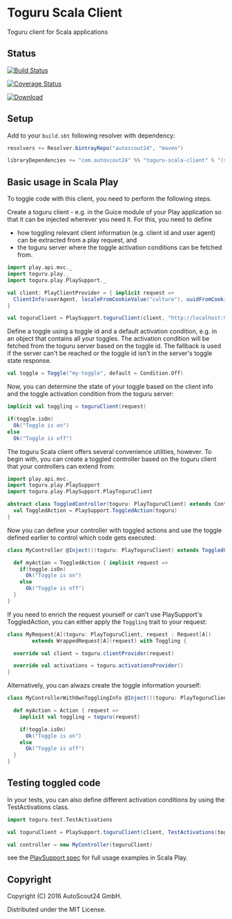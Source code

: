 # Toguru Scala Client

Toguru client for Scala applications

## Status

[![Build Status](https://travis-ci.org/AutoScout24/toguru-scala-client.svg)](https://travis-ci.org/AutoScout24/toguru-scala-client)

[![Coverage Status](https://coveralls.io/repos/github/AutoScout24/toguru-scala-client/badge.svg?branch=master)](https://coveralls.io/github/AutoScout24/toguru-scala-client?branch=master)

[![Download](https://api.bintray.com/packages/autoscout24/maven/toguru-scala-client/images/download.svg) ](https://bintray.com/autoscout24/maven/toguru-scala-client/_latestVersion)

## Setup

Add to your `build.sbt` following resolver with dependency:

```scala
resolvers += Resolver.bintrayRepo("autoscout24", "maven")

libraryDependencies += "com.autoscout24" %% "toguru-scala-client" % "(see version number above)",
```

## Basic usage in Scala Play

To toggle code with this client, you need to perform the following steps.

Create a toguru client - e.g. in the Guice module of your Play
application so that it can be injected wherever you need it. For this,
you need to define
* how toggling relevant client information (e.g. client id and user agent)
  can be extracted from a play request, and
* the toguru server where the toggle activation conditions can be fetched from.

```scala
import play.api.mvc._
import toguru.play._
import toguru.play.PlaySupport._

val client: PlayClientProvider = { implicit request =>
  ClientInfo(userAgent, localeFromCookieValue("culture"), uuidFromCookieValue("myVisitor"), forcedToggle)
}

val toguruClient = PlaySupport.toguruClient(client, "http://localhost:9000")
```

Define a toggle using a toggle id and a default activation condition, e.g.
in an object that contains all your toggles. The activation condition
will be fetched from the toguru server based on the toggle id. The
fallback is used if the server can't be reached or the toggle id isn't
in the server's toggle state response.

```scala
val toggle = Toggle("my-toggle", default = Condition.Off)
```


Now, you can determine the state of your toggle based on the client info
and the toggle activation condition from the toguru server:

```scala
implicit val toggling = toguruClient(request)

if(toggle.isOn)
  Ok("Toggle is on")
else
  Ok("Toggle is off")
```

The toguru Scala client offers several convenience utilities, however.
To begin with, you can create a toggled controller based on the toguru
client that your controllers can extend from:

```scala
import play.api.mvc._
import toguru.play.PlaySupport
import toguru.play.PlaySupport.PlayToguruClient

abstract class ToggledController(toguru: PlayToguruClient) extends Controller {
  val ToggledAction = PlaySupport.ToggledAction(toguru)
}
```


Now you can define your controller with toggled actions and use the 
toggle defined earlier to control which code gets executed:

```scala
class MyController @Inject()(toguru: PlayToguruClient) extends ToggledController(toguru) {

  def myAction = ToggledAction { implicit request =>
    if(toggle.isOn)
      Ok("Toggle is on")
    else
      Ok("Toggle is off")
  }
}
```

If you need to enrich the request yourself or can't use PlaySupport's
ToggledAction, you can either apply the `Toggling` trait to your request:

```scala
class MyRequest[A](toguru: PlayToguruClient, request : Request[A])
        extends WrappedRequest[A](request) with Toggling {

  override val client = toguru.clientProvider(request)

  override val activations = toguru.activationsProvider()
}
```

Alternatively, you can alwazs create the toggle information yourself:

```scala
class MyControllerWithOwnTogglingInfo @Inject()(toguru: PlayToguruClient) extends Controller {

  def myAction = Action { request =>
    implicit val toggling = toguru(request)

    if(toggle.isOn)
      Ok("Toggle is on")
    else
      Ok("Toggle is off")
  }
}
```

## Testing toggled code

In your tests, you can also define different activation conditions by using
the TestActivations class.

```scala
import toguru.test.TestActivations

val toguruClient = PlaySupport.toguruClient(client, TestActivations(toggle -> Condition.On)())

val controller = new MyController(toguruClient)
```

see the [PlaySupport spec](src/test/scala/toguru/play/PlaySupportSpec) for 
full usage examples in Scala Play.

## Copyright

Copyright (C) 2016 AutoScout24 GmbH.

Distributed under the MIT License.
